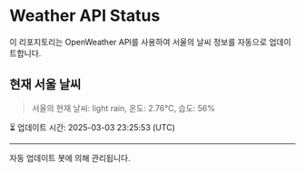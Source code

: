 
# Weather API Status

이 리포지토리는 OpenWeather API를 사용하여 서울의 날씨 정보를 자동으로 업데이트합니다.

## 현재 서울 날씨
> 서울의 현재 날씨: light rain, 온도: 2.76°C, 습도: 56%

⏳ 업데이트 시간: 2025-03-03 23:25:53 (UTC)

---
자동 업데이트 봇에 의해 관리됩니다.
